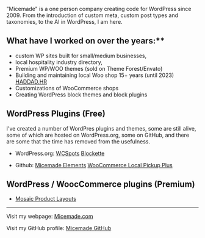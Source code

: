 "Micemade" is a one person company creating code for WordPress since 2009.
From the introduction of custom meta, custom post types and taxonomies, to the AI in WordPress, I am here.

## What have I worked on over the years:**
* custom WP sites built for small/medium businesses,
* local hospitality industry directory,
* Premium WP/WOO themes (sold on Theme Forest/Envato)
* Building and maintaining local Woo shop 15+ years (until 2023) [HADDAD.HR](https://haddad.hr)
* Customizations of WooCommerce shops
* Creating WordPress block themes and block plugins

## WordPress Plugins (Free)

I've created a number of WordPres plugins and themes, some are still alive, some of which are hosted on WordPress.org, some on GitHub, and there are some that the time has removed from the usefulness.

- WordPress.org:
[WCSpots](https://wordpress.org/plugins/wcspots)
[Blockette](https://wordpress.org/themes/blockette/)

- Github:
[Micemade Elements](https://github.com/Micemade/micemade-elements)
[WooCommerce Local Pickup Plus](https://github.com/Micemade/woocommerce-local-pickup-plus/)

## WordPress / WoocCommerce plugins (Premium)
- [Mosaic Product Layouts](https://woocommerce.com/products/mosaic-product-layouts/)

---

Visit my webpage: [Micemade.com](https:micemade.com/)

Visit my GitHub profile: [Micemade GitHub](https://github.com/Micemade/)
